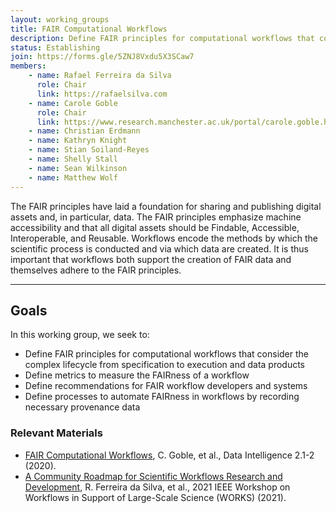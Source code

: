 ```yaml
---
layout: working_groups
title: FAIR Computational Workflows
description: Define FAIR principles for computational workflows that consider the complex lifecycle from specification to execution and data products
status: Establishing
join: https://forms.gle/5ZNJ8Vxdu5X3SCaw7
members:
    - name: Rafael Ferreira da Silva
      role: Chair
      link: https://rafaelsilva.com
    - name: Carole Goble
      role: Chair
      link: https://www.research.manchester.ac.uk/portal/carole.goble.html
    - name: Christian Erdmann
    - name: Kathryn Knight
    - name: Stian Soiland-Reyes
    - name: Shelly Stall
    - name: Sean Wilkinson
    - name: Matthew Wolf
---
```


The FAIR principles have laid a foundation for sharing and publishing digital assets and, in particular, data. The
FAIR principles emphasize machine accessibility and that all digital assets should be Findable, Accessible, Interoperable,
and Reusable. Workflows encode the methods by which the scientific process is conducted and via which data are created.
It is thus important that workflows both support the creation of FAIR data and themselves adhere to the FAIR principles.

---

## Goals

In this working group, we seek to:
- Define FAIR principles for computational workflows that consider the complex lifecycle from specification to execution and data products
- Define metrics to measure the FAIRness of a workflow
- Define recommendations for FAIR workflow developers and systems
- Define processes to automate FAIRness in workflows by recording necessary provenance data

### Relevant Materials

- [FAIR Computational Workflows](https://doi.org/10.1162/dint_a_00033), C. Goble, et al., Data Intelligence 2.1-2 (2020).
- [A Community Roadmap for Scientific Workflows Research and Development](https://doi.org/10.1109/WORKS54523.2021.00016), R. Ferreira da Silva, et al., 2021 IEEE Workshop on Workflows in Support of Large-Scale Science (WORKS) (2021). 